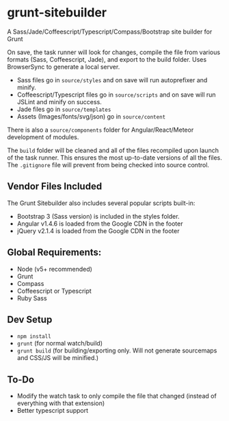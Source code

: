 # grunt-sitebuilder
A Sass/Jade/Coffeescript/Typescript/Compass/Bootstrap site builder for Grunt

On save, the task runner will look for changes, compile the file from various formats (Sass, Coffeescript, Jade), and export to the build folder.
Uses BrowserSync to generate a local server.

* Sass files go in `source/styles` and on save will run autoprefixer and minify.
* Coffeescript/Typescript files go in `source/scripts` and on save will run JSLint and minify on success.
* Jade files go in `source/templates`
* Assets (Images/fonts/svg/json) go in `source/content`

There is also a `source/components` folder for Angular/React/Meteor development of modules.

The `build` folder will be cleaned and all of the files recompiled upon launch of the task runner. This ensures the most up-to-date versions of all the files. The `.gitignore` file will prevent from being checked into source control.

## Vendor Files Included
The Grunt Sitebuilder also includes several popular scripts built-in:
* Bootstrap 3 (Sass version) is included in the styles folder. 
* Angular v1.4.6 is loaded from the Google CDN in the footer
* jQuery v2.1.4 is loaded from the Google CDN in the footer

## Global Requirements:
* Node (v5+ recommended)
* Grunt
* Compass
* Coffeescript or Typescript
* Ruby Sass

## Dev Setup
* `npm install`
* `grunt` (for normal watch/build)
* `grunt build` (for building/exporting only. Will not generate sourcemaps and CSS/JS will be minified.)

## To-Do
* Modify the watch task to only compile the file that changed (instead of everything with that extension)
* Better typescript support
